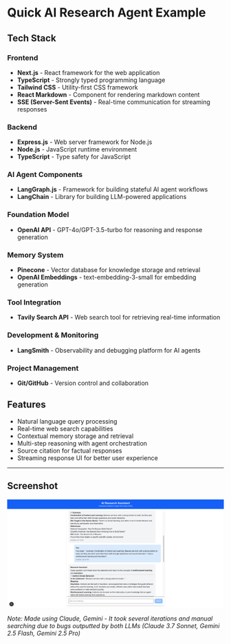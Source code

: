 # Quick AI Research Agent Example

## Tech Stack

### Frontend

- **Next.js** - React framework for the web application
- **TypeScript** - Strongly typed programming language
- **Tailwind CSS** - Utility-first CSS framework
- **React Markdown** - Component for rendering markdown content
- **SSE (Server-Sent Events)** - Real-time communication for streaming responses

### Backend

- **Express.js** - Web server framework for Node.js
- **Node.js** - JavaScript runtime environment
- **TypeScript** - Type safety for JavaScript

### AI Agent Components

- **LangGraph.js** - Framework for building stateful AI agent workflows
- **LangChain** - Library for building LLM-powered applications

### Foundation Model

- **OpenAI API** - GPT-4o/GPT-3.5-turbo for reasoning and response generation

### Memory System

- **Pinecone** - Vector database for knowledge storage and retrieval
- **OpenAI Embeddings** - text-embedding-3-small for embedding generation

### Tool Integration

- **Tavily Search API** - Web search tool for retrieving real-time information

### Development & Monitoring

- **LangSmith** - Observability and debugging platform for AI agents

### Project Management

- **Git/GitHub** - Version control and collaboration

## Features

- Natural language query processing
- Real-time web search capabilities
- Contextual memory storage and retrieval
- Multi-step reasoning with agent orchestration
- Source citation for factual responses
- Streaming response UI for better user experience

---

## Screenshot

![Screenshot](screenshot.png)

_Note: Made using Claude, Gemini - It took several iterations and manual searching due to bugs outputted by both LLMs (Claude 3.7 Sonnet, Gemini 2.5 Flash, Gemini 2.5 Pro)_
